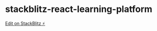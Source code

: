 # stackblitz-react-learning-platform

[Edit on StackBlitz ⚡️](https://stackblitz.com/edit/stackblitz-starters-qgns48)